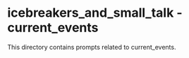 # icebreakers_and_small_talk - current_events

This directory contains prompts related to current_events.